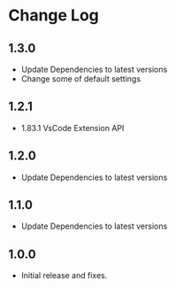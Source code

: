 # Change Log

## 1.3.0
- Update Dependencies to latest versions
- Change some of default settings

## 1.2.1

- 1.83.1 VsCode Extension API

## 1.2.0

- Update Dependencies to latest versions

## 1.1.0

- Update Dependencies to latest versions

## 1.0.0

- Initial release and fixes.
